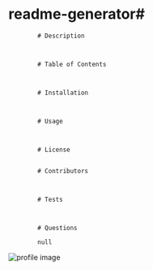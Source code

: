 # readme-generator#   

            # Description 

             

            # Table of Contents 

             

            # Installation 

             

            # Usage 

             

            # License
             

            # Contributors 

             

            # Tests 

             

            # Questions 

            null 

![profile image](https://avatars2.githubusercontent.com/u/57245838?v=4) 
